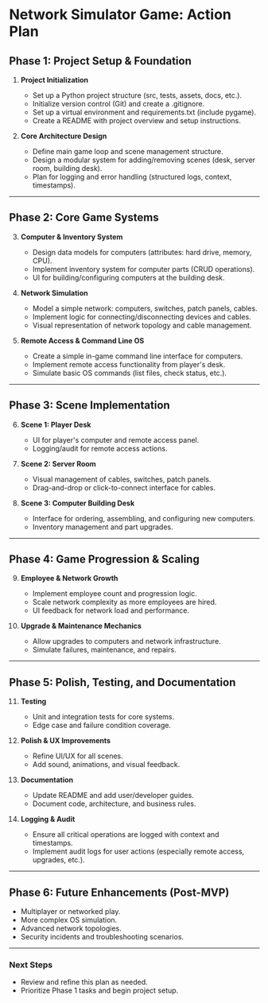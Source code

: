 # Network Simulator Game: Action Plan

## Phase 1: Project Setup & Foundation

1. **Project Initialization**
   - Set up a Python project structure (src, tests, assets, docs, etc.).
   - Initialize version control (Git) and create a .gitignore.
   - Set up a virtual environment and requirements.txt (include pygame).
   - Create a README with project overview and setup instructions.

2. **Core Architecture Design**
   - Define main game loop and scene management structure.
   - Design a modular system for adding/removing scenes (desk, server room, building desk).
   - Plan for logging and error handling (structured logs, context, timestamps).

---

## Phase 2: Core Game Systems

3. **Computer & Inventory System**
   - Design data models for computers (attributes: hard drive, memory, CPU).
   - Implement inventory system for computer parts (CRUD operations).
   - UI for building/configuring computers at the building desk.

4. **Network Simulation**
   - Model a simple network: computers, switches, patch panels, cables.
   - Implement logic for connecting/disconnecting devices and cables.
   - Visual representation of network topology and cable management.

5. **Remote Access & Command Line OS**
   - Create a simple in-game command line interface for computers.
   - Implement remote access functionality from player's desk.
   - Simulate basic OS commands (list files, check status, etc.).

---

## Phase 3: Scene Implementation

6. **Scene 1: Player Desk**
   - UI for player's computer and remote access panel.
   - Logging/audit for remote access actions.

7. **Scene 2: Server Room**
   - Visual management of cables, switches, patch panels.
   - Drag-and-drop or click-to-connect interface for cables.

8. **Scene 3: Computer Building Desk**
   - Interface for ordering, assembling, and configuring new computers.
   - Inventory management and part upgrades.

---

## Phase 4: Game Progression & Scaling

9. **Employee & Network Growth**
   - Implement employee count and progression logic.
   - Scale network complexity as more employees are hired.
   - UI feedback for network load and performance.

10. **Upgrade & Maintenance Mechanics**
    - Allow upgrades to computers and network infrastructure.
    - Simulate failures, maintenance, and repairs.

---

## Phase 5: Polish, Testing, and Documentation

11. **Testing**
    - Unit and integration tests for core systems.
    - Edge case and failure condition coverage.

12. **Polish & UX Improvements**
    - Refine UI/UX for all scenes.
    - Add sound, animations, and visual feedback.

13. **Documentation**
    - Update README and add user/developer guides.
    - Document code, architecture, and business rules.

14. **Logging & Audit**
    - Ensure all critical operations are logged with context and timestamps.
    - Implement audit logs for user actions (especially remote access, upgrades, etc.).

---

## Phase 6: Future Enhancements (Post-MVP)

- Multiplayer or networked play.
- More complex OS simulation.
- Advanced network topologies.
- Security incidents and troubleshooting scenarios.

---

### Next Steps

- Review and refine this plan as needed.
- Prioritize Phase 1 tasks and begin project setup. 